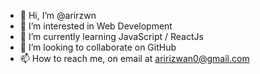 - 👋 Hi, I’m @arirzwn
- 👀 I’m interested in Web Development
- 🌱 I’m currently learning JavaScript / ReactJs
- 💞️ I’m looking to collaborate on GitHub
- 📫 How to reach me, on email at aririzwan0@gmail.com

<!---
arirzwn/arirzwn is a ✨ special ✨ repository because its `README.md` (this file) appears on your GitHub profile.
You can click the Preview link to take a look at your changes.
--->
